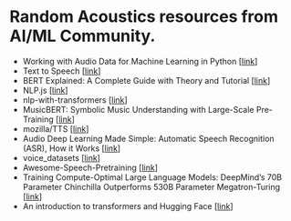 # Random Acoustics resources from AI/ML Community.
* Working with Audio Data for Machine Learning in Python [[link](https://heartbeat.comet.ml/working-with-audio-signals-in-python-6c2bd63b2daf)]
* Text to Speech [[link](https://github.com/mozilla/TTS)]
* BERT Explained: A Complete Guide with Theory and Tutorial [[link](https://towardsml.wordpress.com/2019/09/17/bert-explained-a-complete-guide-with-theory-and-tutorial/)]
* NLP.js [[link](https://github.com/axa-group/nlp.js)]
* nlp-with-transformers [[link](https://github.com/nlp-with-transformers/notebooks)]
* MusicBERT: Symbolic Music Understanding with Large-Scale Pre-Training [[link](https://aclanthology.org/2021.findings-acl.70/)]
* mozilla/TTS [[link](https://github.com/mozilla/TTS)]
* Audio Deep Learning Made Simple: Automatic Speech Recognition (ASR), How it Works [[link](https://towardsdatascience.com/audio-deep-learning-made-simple-automatic-speech-recognition-asr-how-it-works-716cfce4c706)]
* voice_datasets [[link](https://github.com/jim-schwoebel/voice_datasets)]
* Awesome-Speech-Pretraining [[link](https://github.com/ddlBoJack/Awesome-Speech-Pretraining)]
* Training Compute-Optimal Large Language Models: DeepMind’s 70B Parameter Chinchilla Outperforms 530B Parameter Megatron-Turing [[link](https://medium.com/syncedreview/training-compute-optimal-large-language-models-deepminds-70b-parameter-chinchilla-outperforms-b6098d040265)]
* An introduction to transformers and Hugging Face [[link](https://towardsdatascience.com/an-introduction-to-transformers-and-hugging-face-13052ec9d72d)]
